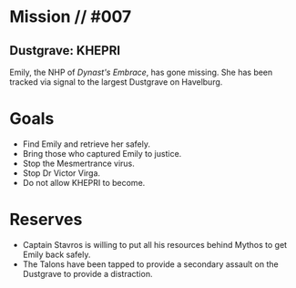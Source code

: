 # Mission // #007
## Dustgrave: KHEPRI

Emily, the NHP of *Dynast's Embrace*, has gone missing. She has been tracked via signal to the largest Dustgrave on Havelburg.

# Goals
- Find Emily and retrieve her safely.
- Bring those who captured Emily to justice.
- Stop the Mesmertrance virus.
- Stop Dr Victor Virga.
- Do not allow KHEPRI to become.

# Reserves
- Captain Stavros is willing to put all his resources behind Mythos to get Emily back safely.
- The Talons have been tapped to provide a secondary assault on the Dustgrave to provide a distraction.